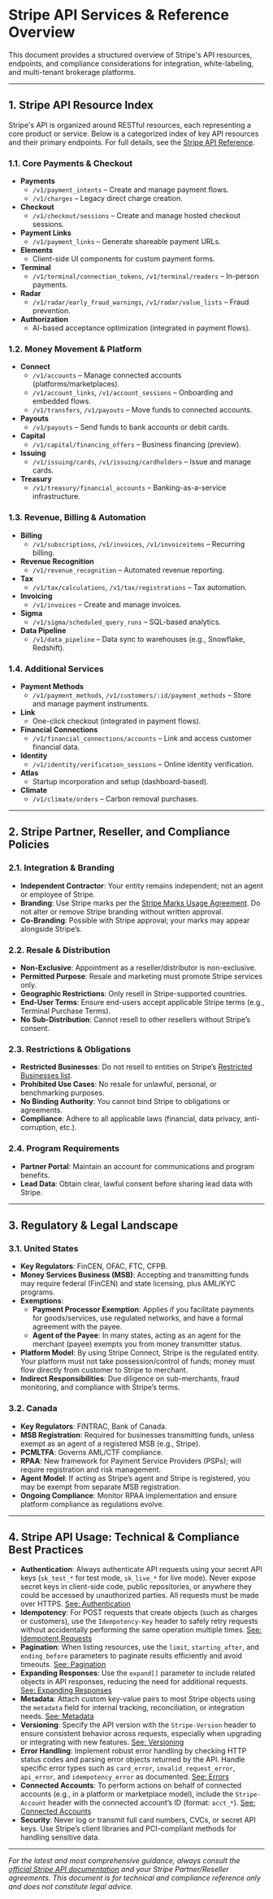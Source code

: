 # Stripe API Services & Reference Overview

This document provides a structured overview of Stripe's API resources, endpoints, and compliance considerations for integration, white-labeling, and multi-tenant brokerage platforms.

---

## 1. Stripe API Resource Index

Stripe's API is organized around RESTful resources, each representing a core product or service. Below is a categorized index of key API resources and their primary endpoints. For full details, see the [Stripe API Reference](https://stripe.com/docs/api).

### 1.1. Core Payments & Checkout

- **Payments**
  - `/v1/payment_intents` – Create and manage payment flows.
  - `/v1/charges` – Legacy direct charge creation.
- **Checkout**
  - `/v1/checkout/sessions` – Create and manage hosted checkout sessions.
- **Payment Links**
  - `/v1/payment_links` – Generate shareable payment URLs.
- **Elements**
  - Client-side UI components for custom payment forms.
- **Terminal**
  - `/v1/terminal/connection_tokens`, `/v1/terminal/readers` – In-person payments.
- **Radar**
  - `/v1/radar/early_fraud_warnings`, `/v1/radar/value_lists` – Fraud prevention.
- **Authorization**
  - AI-based acceptance optimization (integrated in payment flows).

### 1.2. Money Movement & Platform

- **Connect**
  - `/v1/accounts` – Manage connected accounts (platforms/marketplaces).
  - `/v1/account_links`, `/v1/account_sessions` – Onboarding and embedded flows.
  - `/v1/transfers`, `/v1/payouts` – Move funds to connected accounts.
- **Payouts**
  - `/v1/payouts` – Send funds to bank accounts or debit cards.
- **Capital**
  - `/v1/capital/financing_offers` – Business financing (preview).
- **Issuing**
  - `/v1/issuing/cards`, `/v1/issuing/cardholders` – Issue and manage cards.
- **Treasury**
  - `/v1/treasury/financial_accounts` – Banking-as-a-service infrastructure.

### 1.3. Revenue, Billing & Automation

- **Billing**
  - `/v1/subscriptions`, `/v1/invoices`, `/v1/invoiceitems` – Recurring billing.
- **Revenue Recognition**
  - `/v1/revenue_recognition` – Automated revenue reporting.
- **Tax**
  - `/v1/tax/calculations`, `/v1/tax/registrations` – Tax automation.
- **Invoicing**
  - `/v1/invoices` – Create and manage invoices.
- **Sigma**
  - `/v1/sigma/scheduled_query_runs` – SQL-based analytics.
- **Data Pipeline**
  - `/v1/data_pipeline` – Data sync to warehouses (e.g., Snowflake, Redshift).

### 1.4. Additional Services

- **Payment Methods**
  - `/v1/payment_methods`, `/v1/customers/:id/payment_methods` – Store and manage payment instruments.
- **Link**
  - One-click checkout (integrated in payment flows).
- **Financial Connections**
  - `/v1/financial_connections/accounts` – Link and access customer financial data.
- **Identity**
  - `/v1/identity/verification_sessions` – Online identity verification.
- **Atlas**
  - Startup incorporation and setup (dashboard-based).
- **Climate**
  - `/v1/climate/orders` – Carbon removal purchases.

---

## 2. Stripe Partner, Reseller, and Compliance Policies

### 2.1. Integration & Branding

- **Independent Contractor**: Your entity remains independent; not an agent or employee of Stripe.
- **Branding**: Use Stripe marks per the [Stripe Marks Usage Agreement](https://stripe.com/partners/marks). Do not alter or remove Stripe branding without written approval.
- **Co-Branding**: Possible with Stripe approval; your marks may appear alongside Stripe’s.

### 2.2. Resale & Distribution

- **Non-Exclusive**: Appointment as a reseller/distributor is non-exclusive.
- **Permitted Purpose**: Resale and marketing must promote Stripe services only.
- **Geographic Restrictions**: Only resell in Stripe-supported countries.
- **End-User Terms**: Ensure end-users accept applicable Stripe terms (e.g., Terminal Purchase Terms).
- **No Sub-Distribution**: Cannot resell to other resellers without Stripe’s consent.

### 2.3. Restrictions & Obligations

- **Restricted Businesses**: Do not resell to entities on Stripe’s [Restricted Businesses list](https://stripe.com/restricted-businesses).
- **Prohibited Use Cases**: No resale for unlawful, personal, or benchmarking purposes.
- **No Binding Authority**: You cannot bind Stripe to obligations or agreements.
- **Compliance**: Adhere to all applicable laws (financial, data privacy, anti-corruption, etc.).

### 2.4. Program Requirements

- **Partner Portal**: Maintain an account for communications and program benefits.
- **Lead Data**: Obtain clear, lawful consent before sharing lead data with Stripe.

---

## 3. Regulatory & Legal Landscape

### 3.1. United States

- **Key Regulators**: FinCEN, OFAC, FTC, CFPB.
- **Money Services Business (MSB)**: Accepting and transmitting funds may require federal (FinCEN) and state licensing, plus AML/KYC programs.
- **Exemptions**:
  - **Payment Processor Exemption**: Applies if you facilitate payments for goods/services, use regulated networks, and have a formal agreement with the payee.
  - **Agent of the Payee**: In many states, acting as an agent for the merchant (payee) exempts you from money transmitter status.
- **Platform Model**: By using Stripe Connect, Stripe is the regulated entity. Your platform must not take possession/control of funds; money must flow directly from customer to Stripe to merchant.
- **Indirect Responsibilities**: Due diligence on sub-merchants, fraud monitoring, and compliance with Stripe’s terms.

### 3.2. Canada

- **Key Regulators**: FINTRAC, Bank of Canada.
- **MSB Registration**: Required for businesses transmitting funds, unless exempt as an agent of a registered MSB (e.g., Stripe).
- **PCMLTFA**: Governs AML/CTF compliance.
- **RPAA**: New framework for Payment Service Providers (PSPs); will require registration and risk management.
- **Agent Model**: If acting as Stripe’s agent and Stripe is registered, you may be exempt from separate MSB registration.
- **Ongoing Compliance**: Monitor RPAA implementation and ensure platform compliance as regulations evolve.

---

## 4. Stripe API Usage: Technical & Compliance Best Practices

- **Authentication**: Always authenticate API requests using your secret API keys (`sk_test_*` for test mode, `sk_live_*` for live mode). Never expose secret keys in client-side code, public repositories, or anywhere they could be accessed by unauthorized parties. All requests must be made over HTTPS. [See: Authentication](https://stripe.com/docs/api/authentication)
- **Idempotency**: For POST requests that create objects (such as charges or customers), use the `Idempotency-Key` header to safely retry requests without accidentally performing the same operation multiple times. [See: Idempotent Requests](https://stripe.com/docs/api/idempotent_requests)
- **Pagination**: When listing resources, use the `limit`, `starting_after`, and `ending_before` parameters to paginate results efficiently and avoid timeouts. [See: Pagination](https://stripe.com/docs/api/pagination)
- **Expanding Responses**: Use the `expand[]` parameter to include related objects in API responses, reducing the need for additional requests. [See: Expanding Responses](https://stripe.com/docs/api/expanding_objects)
- **Metadata**: Attach custom key-value pairs to most Stripe objects using the `metadata` field for internal tracking, reconciliation, or integration needs. [See: Metadata](https://stripe.com/docs/api/metadata)
- **Versioning**: Specify the API version with the `Stripe-Version` header to ensure consistent behavior across requests, especially when upgrading or integrating with new features. [See: Versioning](https://stripe.com/docs/api/versioning)
- **Error Handling**: Implement robust error handling by checking HTTP status codes and parsing error objects returned by the API. Handle specific error types such as `card_error`, `invalid_request_error`, `api_error`, and `idempotency_error` as documented. [See: Errors](https://stripe.com/docs/api/errors)
- **Connected Accounts**: To perform actions on behalf of connected accounts (e.g., in a platform or marketplace model), include the `Stripe-Account` header with the connected account’s ID (format: `acct_*`). [See: Connected Accounts](https://stripe.com/docs/api/authentication#authentication-as-a-connected-account)
- **Security**: Never log or transmit full card numbers, CVCs, or secret API keys. Use Stripe’s client libraries and PCI-compliant methods for handling sensitive data.

---

*For the latest and most comprehensive guidance, always consult the [official Stripe API documentation](https://stripe.com/docs/api) and your Stripe Partner/Reseller agreements. This document is for technical and compliance reference only and does not constitute legal advice.*
